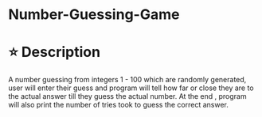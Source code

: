 # Number-Guessing-Game
<h1>⭐ Description</h2>
<p> A number guessing from integers 1 - 100 which are randomly generated, user will enter their guess and program will tell how far or close they are to the actual answer till they guess the actual number. At the end , program will also print the number of tries took to guess the correct answer.  </p>
